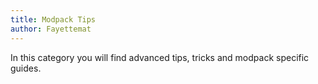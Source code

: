 ```yaml
---
title: Modpack Tips
author: Fayettemat
---
```


In this category you will find advanced tips, tricks and modpack specific guides.